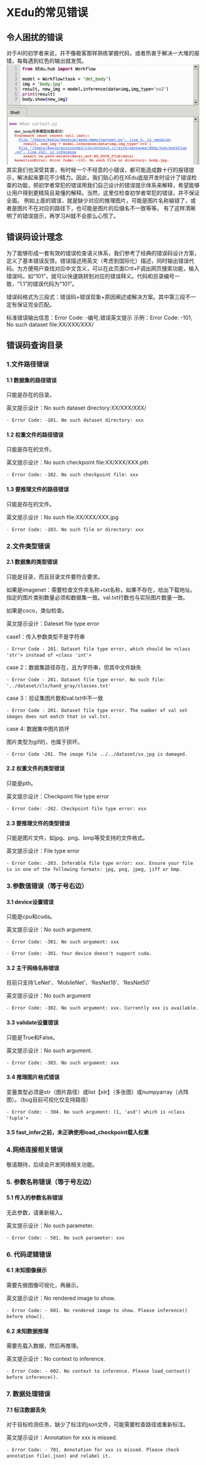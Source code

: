 # XEdu的常见错误

## 令人困扰的错误
对于AI的初学者来说，并不像极客那样熟练掌握代码，或者热衷于解决一大堆的报错，每每遇到红色的输出就发慌。
![错误码](../images/about/errorcode1.png)
其实我们也深受其害，有时候一个不经意的小错误，都可能造成数十行的报错提示，解决起来要花不少精力。因此，我们贴心的在XEdu底层开发时设计了错误检查的功能，把初学者常犯的错误用我们自己设计的错误提示体系来解释，希望能够让用户得到更精简且易懂的解释。当然，这里仅检查初学者常犯的错误，并不保证全面。
例如上面的错误，就是缺少对应的推理图片，可能是图片名称输错了，或者是图片不在对应的路径下，也可能是图片的后缀名不一致等等。
有了这样清晰明了的错误提示，再学习AI就不会那么心慌了。

## 错误码设计理念
为了能够形成一套有效的错误检查语义体系，我们参考了经典的错误码设计方案，定义了基本错误反馈。错误描述用英文（考虑到国际化）描述，同时输出错误代码。为方便用户查找对应中文含义，可以在此页面Crtl+F调出网页搜索功能，输入错误吗，如“101”，就可以快速跳转到对应的错误释义。代码和目录编号一致，“1.1”的错误代码为“101”。

错误码格式为三段式：错误码+错误现象+原因阐述或解决方案。其中第三段不一定有保证完全匹配。

标准错误输出信息：Error Code: -编号,错误英文提示
示例：Error Code: -101, No such dataset file:XX/XXX/XXX/
## 错误码查询目录
### 1.文件路径错误
#### 1.1 数据集的路径错误
只能是存在的目录。

英文提示设计：No such dataset directory:XX/XXX/XXX/
```
- Error Code: -101. No such dataset directory: xxx
```
#### 1.2 权重文件的路径错误
只能是存在的文件。

英文提示设计：No such checkpoint file:XX/XXX/XXX.pth
```
- Error Code: -102. No such checkpoint file: xxx
```
#### 1.3 要推理文件的路径错误
只能是存在的文件。

英文提示设计：No such file:XX/XXX/XXX.jpg
```
- Error Code: -103. No such file or directory: xxx
```
### 2.文件类型错误
#### 2.1 数据集的类型错误
只能是目录，而且目录文件要符合要求。

如果是imagenet：需要检查文件夹名称+txt名称，如果不存在，给出下载地址。指定的图片类别数量必须和数据集一致。val.txt行数也与实际图片数量一致。

如果是coco，类似检查。

英文提示设计：Dateset file type error

case1：传入参数类型不是字符串
```
- Error Code - 201. Dataset file type error, which should be <class 'str'> instead of <class 'int'>
```
case 2：数据集路径存在，且为字符串，但其中文件缺失
```
- Error Code - 201. Dataset file type error. No such file: '../dataset/cls/hand_gray/classes.txt'
```
case 3：验证集图片数和val.txt中不一致
```
- Error Code - 201. Dataset file type error. The number of val set images does not match that in val.txt.
```
case 4: 数据集中图片损坏

图片类型为gif的，也属于损坏。
```
- Error Code -201. The image file ../../dataset/xx.jpg is damaged.
```
#### 2.2 权重文件的类型错误
只能是pth。

英文提示设计：Checkpoint file type error
```
- Error Code: -202. Checkpoint file type error: xxx
```
#### 2.3 要推理文件的类型错误
只能是图片文件，如jpg、png、bmp等受支持的文件格式。

英文提示设计：File type error
```
- Error Code: -203. Inferable file type error: xxx. Ensure your file is in one of the following formats: jpg, png, jpeg, jiff or bmp.
```
### 3.参数值错误（等于号右边）
#### 3.1 device设置错误
只能是cpu和cuda。

英文提示设计：No such argument.
```
- Error Code: -301. No such argument: xxx
```
```
- Error Code: -301. Your device doesn't support cuda.
```
#### 3.2 主干网络名称错误
目前只支持‘LeNet’、‘MobileNet’、‘ResNet18’、‘ResNet50’

英文提示设计：No such argument
```
- Error Code: -302. No such argument: xxx. Currently xxx is available.
```
#### 3.3 validate设置错误
只能是True和False。

英文提示设计：No such argument.
```
- Error Code: -303. No such argument: xxx
```
#### 3.4 推理图片格式错误
变量类型必须是str（图片路径）或list【str】（多张图）或numpyarray（点阵图）。（bug目前可视化仅支持路径）
```
- Error Code: - 304. No such argument: (1, 'asd') which is <class 'tuple'>
```
#### 3.5 fast_infer之前，未正确使用load_checkpoint载入权重

### 4.网络连接相关错误
敬请期待，后续会开发网络相关功能。
### 5. 参数名称错误（等于号左边）
#### 5.1 传入的参数名称错误
无此参数，请重新输入。

英文提示设计：No such parameter.
```
- Error Code: - 501. No such parameter: xxx
```

### 6. 代码逻辑错误
#### 6.1 未知图像展示
需要先做图像可视化，再展示。

英文提示设计：No rendered image to show.
```
- Error Code: - 601. No rendered image to show. Please inference() before show().
```
#### 6.2 未知数据推理
需要先载入数据，然后再推理。

英文提示设计：No context to inference. 
```
- Error Code: - 602. No context to inference. Please load_context() before inference().
```

### 7. 数据处理错误
#### 7.1 标注数据丢失
对于目标检测任务，缺少了标注的json文件，可能需要检查路径或重新标注。

英文提示设计：Annotation for xxx is missed.
```
- Error Code: - 701. Annotation for xxx is missed. Please check annotation file(.json) and relabel it.
```
